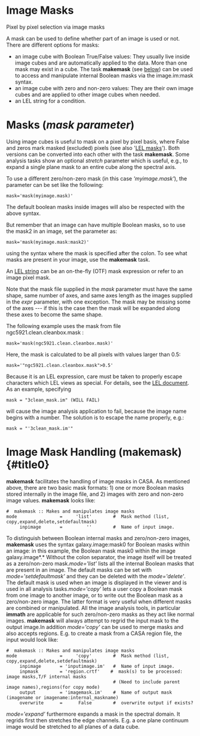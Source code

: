 

# Image Masks 

Pixel by pixel selection via image masks

A mask can be used to define whether part of an image is used or not. There are different options for masks:

-   an image cube with Boolean True/False values: They usually live inside image cubes and are automatically applied to the data. More than one mask may exist in a cube. The task **makemask** (see [below](#image-mask-handling--makemask-)) can be used to access and manipulate internal Boolean masks via the image.im:mask syntax. 
-   an image cube with zero and non-zero values: They are their own image cubes and are applied to other image cubes when needed.
-   an LEL string for a condition.

 

# Masks (*mask parameter*)

Using image cubes is useful to mask on a pixel by pixel basis, where False and zeros mark masked (excluded) pixels (see also \'[LEL masks](https://casa.nrao.edu/casadocs-devel/stable/imaging/image-analysis/lattice-expression-language-lel/lel-masks)\'). Both versions can be converted into each other with the task **makemask**. Some analysis tasks show an optional *stretch* parameter which is useful, e.g., to expand a single plane mask to an entire cube along the spectral axis.

To use a different zero/non-zero mask (in this case *\'*myimage.mask*\'*), the parameter can be set like the following:

```
mask='mask(myimage.mask)'
```

The default boolean masks inside images will also be respected with the above syntax.

But remember that an image can have multiple Boolean masks, so to use the mask2 in an image, set the parameter as: 

```
mask='mask(myimage.mask:mask2)'
```

using the syntax where the mask is specified after the colon. To see what masks are present in your image, use the **makemask** task.

An [LEL string](#lattice-expressions--expr-) can be an on-the-fly (OTF) mask expression or refer to an image pixel mask.

Note that the mask file supplied in the *mask* parameter must have the same shape, same number of axes, and same axes length as the images supplied in the *expr* parameter, with one exception. The mask may be missing some of the axes --- if this is the case then the mask will be expanded along these axes to become the same shape.

The following example uses the mask from file ngc5921.clean.cleanbox.mask :

```
mask='mask(ngc5921.clean.cleanbox.mask)'
```

Here, the mask is calculated to be all pixels with values larger than 0.5:

```
mask='"ngc5921.clean.cleanbox.mask">0.5'
```

Because it is an LEL expression, care must be taken to properly escape characters which LEL views as special. For details, see the [LEL document](https://casa.nrao.edu/casadocs-devel/stable/imaging/image-analysis/lattice-expression-language-lel/lattice-expression-language). As an example, specifying

```
mask = "3clean_mask.im" (WILL FAIL)
```

will cause the image analysis application to fail, because the image name begins with a number. The solution is to escape the name properly, e.g.:

```
mask = "'3clean_mask.im'"
```

 

# Image Mask Handling (**makemask**) {#title0}

**makemask** facilitates the handling of image masks in CASA. As mentioned above, there are two basic mask formats: 1) one or more Boolean masks stored internally in the image file, and 2) images with zero and non-zero image values. **makemask** looks like:

```
#  makemask :: Makes and manipulates image masks
mode                =     'list'        #  Mask method (list, copy,expand,delete,setdefaultmask)
     inpimage       =         ''        #  Name of input image.
```

To distinguish between Boolean internal masks and zero/non-zero images, **makemask** uses the syntax galaxy.image:mask0 for Boolean masks within an image: in this example, the Boolean mask mask0 within the image galaxy.image*.* Without the colon separator, the image itself will be treated as a zero/non-zero mask.*mode=\'list\'* lists all the internal Boolean masks that are present in an image. The default masks can be set with *mode=\'setdefaultmask\'* and they can be deleted with the *mode=\'delete\'*. The default mask is used when an image is displayed in the viewer and is used in all analysis tasks.*mode=\'copy\'* lets a user copy a Boolean mask from one image to another image, or to write out the Boolean mask as a zero/non-zero image. The latter format is very useful when different masks are combined or manipulated. All the image analysis tools, in particular **immath** are applicable for such zero/non-zero masks as they act like normal images. **makemask** will always attempt to regrid the input mask to the output image.In addition *mode=\'copy\'* can be used to merge masks and also accepts regions. E.g. to create a mask from a CASA region file, the input would look like:

```
#  makemask :: Makes and manipulates image masks
mode                =     'copy'        #  Mask method (list, copy,expand,delete,setdefaultmask)
     inpimage       = 'inputimage.im'   #  Name of input image.
     inpmask        = 'region.crtf'    #  mask(s) to be processed: image masks,T/F internal masks
                                        # (Need to include parent image names),regions(for copy mode)
     output         = 'imagemask.im'    #  Name of output mask (imagename or imagename:internal_maskname)
     overwrite      =      False        #  overwrite output if exists?
```

*mode=\'expand\'* furthermore expands a mask in the spectral domain. It regrids first then stretches the edge channels. E.g. a one plane continuum image would be stretched to all planes of a data cube.

 

